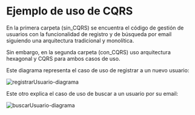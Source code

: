# Ejemplo de uso de CQRS

En la primera carpeta (sin_CQRS) se encuentra el código de gestión de usuarios con la funcionalidad de registro y de búsqueda por email siguiendo una arquitectura tradicional y monolítica.

Sin embargo, en la segunda carpeta (con_CQRS) uso arquitectura hexagonal y CQRS para ambos casos de uso.

Este diagrama representa el caso de uso de registrar a un nuevo usuario:

![registrarUsuario-diagrama](https://github.com/mariaurena/cqrs-ejemplo/assets/58937944/16827462-6005-4df3-9840-e09f9dfabbc7)

Este otro explica el caso de uso de buscar a un usuario por su email:

![buscarUsuario-diagrama](https://github.com/mariaurena/cqrs-ejemplo/assets/58937944/434a72b5-3e29-4660-a284-1b7e249fdcf7)




